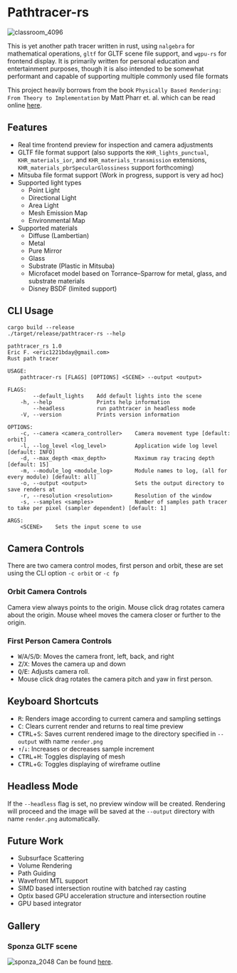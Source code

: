 # Pathtracer-rs

![classroom_4096](https://user-images.githubusercontent.com/8923171/93718138-f96da000-fb2e-11ea-8354-a6fb34cd8bf2.png)

This is yet another path tracer written in rust, using `nalgebra` for mathematical operations, `gltf` for GLTF scene file support, and `wgpu-rs` for frontend display. It is primarily written for personal education and entertainment purposes, though it is also intended to be somewhat performant and capable of supporting multiple commonly used file formats

This project heavily borrows from the book `Physically Based Rendering: From Theory to Implementation` by Matt Pharr et. al. which can be read online [here](http://www.pbr-book.org/).

## Features

* Real time frontend preview for inspection and camera adjustments
* GLTF file format support (also supports the `KHR_lights_punctual`, `KHR_materials_ior`, and `KHR_materials_transmission` extensions, `KHR_materials_pbrSpecularGlossiness` support forthcoming)
* Mitsuba file format support (Work in progress, support is very ad hoc)
* Supported light types
  * Point Light
  * Directional Light
  * Area Light
  * Mesh Emission Map
  * Environmental Map
* Supported materials
  * Diffuse (Lambertian)
  * Metal
  * Pure Mirror
  * Glass
  * Substrate (Plastic in Mitsuba)
  * Microfacet model based on Torrance–Sparrow for metal, glass, and substrate materials
  * Disney BSDF (limited support)

## CLI Usage
```
cargo build --release
./target/release/pathtracer-rs --help
```

```
pathtracer_rs 1.0
Eric F. <eric1221bday@gmail.com>
Rust path tracer

USAGE:
    pathtracer-rs [FLAGS] [OPTIONS] <SCENE> --output <output>

FLAGS:
        --default_lights    Add default lights into the scene
    -h, --help              Prints help information
        --headless          run pathtracer in headless mode
    -V, --version           Prints version information

OPTIONS:
    -c, --camera <camera_controller>    Camera movement type [default: orbit]
    -l, --log_level <log_level>         Application wide log level [default: INFO]
    -d, --max_depth <max_depth>         Maximum ray tracing depth [default: 15]
    -m, --module_log <module_log>       Module names to log, (all for every module) [default: all]
    -o, --output <output>               Sets the output directory to save renders at
    -r, --resolution <resolution>       Resolution of the window
    -s, --samples <samples>             Number of samples path tracer to take per pixel (sampler dependent) [default: 1]

ARGS:
    <SCENE>    Sets the input scene to use
```

## Camera Controls

There are two camera control modes, first person and orbit, these are set using the CLI option `-c orbit` or `-c fp`

### Orbit Camera Controls

Camera view always points to the origin. Mouse click drag rotates camera about the origin. Mouse wheel moves the camera closer or further to the origin.

### First Person Camera Controls

* <kbd>W</kbd>/<kbd>A</kbd>/<kbd>S</kbd>/<kbd>D</kbd>: Moves the camera front, left, back, and right
* <kbd>Z</kbd>/<kbd>X</kbd>: Moves the camera up and down
* <kbd>Q</kbd>/<kbd>E</kbd>: Adjusts camera roll.
* Mouse click drag rotates the camera pitch and yaw in first person.

## Keyboard Shortcuts
* <kbd>R</kbd>: Renders image according to current camera and sampling settings
* <kbd>C</kbd>: Clears current render and returns to real time preview
* <kbd>CTRL</kbd>+<kbd>S</kbd>: Saves current rendered image to the directory specified in `--output` with name `render.png`
* <kbd>&#x2191;</kbd>/<kbd>&#x2193;</kbd>: Increases or decreases sample increment
* <kbd>CTRL</kbd>+<kbd>H</kbd>: Toggles displaying of mesh
* <kbd>CTRL</kbd>+<kbd>G</kbd>: Toggles displaying of wireframe outline

## Headless Mode

If the `--headless` flag is set, no preview window will be created. Rendering will proceed and the image will be saved at the `--output` directory with name `render.png` automatically.

## Future Work
* Subsurface Scattering
* Volume Rendering
* Path Guiding
* Wavefront MTL support
* SIMD based intersection routine with batched ray casting
* Optix based GPU acceleration structure and intersection routine
* GPU based integrator

## Gallery

### Sponza GLTF scene
![sponza_2048](https://user-images.githubusercontent.com/8923171/93720490-2f665080-fb3e-11ea-99e0-86657a535c70.png)
Can be found [here](https://github.com/KhronosGroup/glTF-Sample-Models/tree/master/2.0/Sponza).